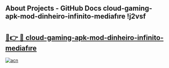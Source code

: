 ## About Projects - GitHub Docs cloud-gaming-apk-mod-dinheiro-infinito-mediafıre !j2vsf

# <h2><a href="https://andorid.site?title=cloud-gaming-apk-mod-dinheiro-infinito-mediafıre&ref=13PRO">🔗👉 🔴 cloud-gaming-apk-mod-dinheiro-infinito-mediafıre</a></h2>

[![acn](https://github.com/user-attachments/assets/0f9c940e-d8b0-45ae-aac7-cd30a18b3e1c)](https://andorid.site?title=cloud-gaming-apk-mod-dinheiro-infinito-mediafıre&ref=13PRO)

